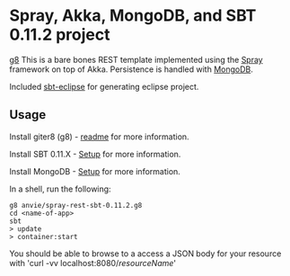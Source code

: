 Spray, Akka, MongoDB, and SBT 0.11.2 project
==============================================

[g8](http://github.com/n8han/giter8) This is a bare bones REST template implemented using the [Spray](http://spray.cc) framework on top of Akka.  Persistence is handled with [MongoDB](http://mongodb.com).

Included [sbt-eclipse](https://github.com/typesafehub/sbteclipse) for generating eclipse project.

Usage
------

Install giter8 (g8) - [readme](http://github.com/n8han/giter8#readme) for more information.

Install SBT 0.11.X - [Setup](https://github.com/harrah/xsbt/wiki/Setup) for more information.

Install MongoDB - [Setup](http://www.mongodb.org) for more information.

In a shell, run the following:

    g8 anvie/spray-rest-sbt-0.11.2.g8
    cd <name-of-app>
    sbt
    > update
    > container:start
    
You should be able to browse to a access a JSON body for your resource with 'curl -vv localhost:8080/$resourceName$'

